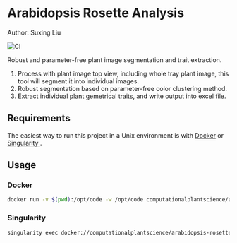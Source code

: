 # Arabidopsis Rosette Analysis

Author: Suxing Liu

![CI](https://github.com/Computational-Plant-Science/arabidopsis-rosette-analysis/workflows/CI/badge.svg)

Robust and parameter-free plant image segmentation and trait extraction.

1. Process with plant image top view, including whole tray plant image, this tool will segment it into individual images.
2. Robust segmentation based on parameter-free color clustering method.
3. Extract individual plant gemetrical traits, and write output into excel file.

## Requirements

The easiest way to run this project in a Unix environment is with [Docker](https://www.docker.com/) or [Singularity ](https://sylabs.io/singularity/).

## Usage

### Docker

```bash
docker run -v $(pwd):/opt/code -w /opt/code computationalplantscience/arabidopsis-rosette-analysis python3 /opt/code/cli.py extract <file or directory> -o <output directory>
```

### Singularity

```bash
singularity exec docker://computationalplantscience/arabidopsis-rosette-analysis python3 cli.py extract <file or directory> -o <output directory>
```